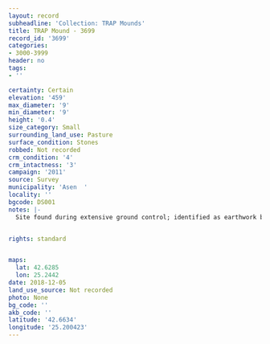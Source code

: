 ```yaml
---
layout: record
subheadline: 'Collection: TRAP Mounds'
title: TRAP Mound - 3699
record_id: '3699'
categories:
- 3000-3999
header: no
tags:
- ''

certainty: Certain
elevation: '459'
max_diameter: '9'
min_diameter: '9'
height: '0.4'
size_category: Small
surrounding_land_use: Pasture
surface_condition: Stones
robbed: Not recorded
crm_condition: '4'
crm_intactness: '3'
campaign: '2011'
source: Survey
municipality: 'Asen  '
locality: ''
bgcode: DS001
notes: |-
  Site found during extensive ground control; identified as earthwork but not fully registered.


rights: standard


maps:
  lat: 42.6285
  lon: 25.2442
date: 2018-12-05
land_use_source: Not recorded
photo: None
bg_code: ''
akb_code: ''
latitude: '42.6634'
longitude: '25.200423'
---
```

